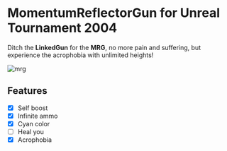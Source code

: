 # MomentumReflectorGun for Unreal Tournament 2004

Ditch the **LinkedGun** for the **MRG**, no more pain and suffering, but experience the acrophobia with unlimited heights!

![mrg](https://user-images.githubusercontent.com/808593/223371977-ff9df65f-4abf-4c13-977d-16fc4f1c1e29.jpg)

## Features
- [x] Self boost
- [x] Infinite ammo
- [x] Cyan color
- [ ] Heal you
- [x] Acrophobia
